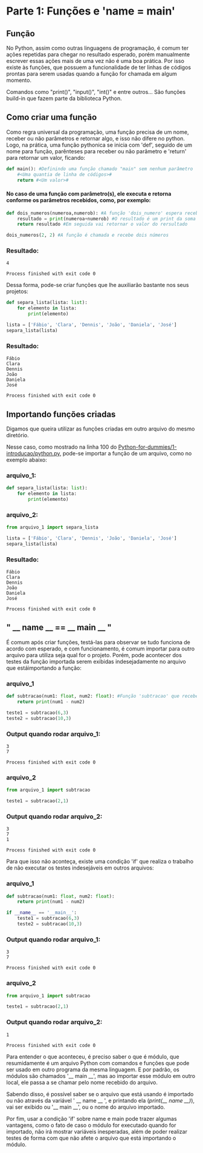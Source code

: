 # Parte 1: Funções e 'name = main'

## Função

No Python, assim como outras linguagens de programação, é comum ter ações repetidas para chegar no resultado esperado, porém manualmente escrever essas ações mais de uma vez não é uma boa prática. Por isso existe às funções, que possuem a funcionalidade de ter linhas de códigos prontas para serem usadas quando a função for chamada em algum momento.

Comandos como "print()", "input()", "int()" e entre outros... São funções build-in que fazem parte da biblioteca Python.

## Como criar uma função

Como regra universal da programação, uma função precisa de um nome, receber ou não parâmetros e retornar algo, e isso não difere no python. Logo, na prática, uma função pythonica se inicia com 'def', seguido de um nome para função, parênteses para receber ou não parâmetro e 'return' para retornar um valor, ficando:

~~~python
def main(): #Definindo uma função chamado "main" sem nenhum parâmetro
    #<Uma quantia de linha de códigos>#
    return #<Um valor>#
~~~

#### No caso de uma função com parâmetro(s), ele executa e retorna conforme os parâmetros recebidos, como, por exemplo:

~~~python
def dois_numeros(numeroa,numerob): #A função 'dois_numero' espera receber dois parâmetros (numeroa e numeroa)
    resultado = print(numeroa+numerob) #O resultado é um print da soma dos parâmetros
    return resultado #Em seguida vai retornar o valor do rersultado

dois_numeros(2, 2) #A função é chamada e recebe dois números
~~~
### Resultado:
```
4

Process finished with exit code 0
```


Dessa forma, pode-se criar funções que lhe auxiliarão bastante nos seus projetos:
```python
def separa_lista(lista: list):
    for elemento in lista:
        print(elemento)

lista = ['Fábio', 'Clara', 'Dennis', 'João', 'Daniela', 'José']
separa_lista(lista)
```
### Resultado:
```
Fábio
Clara
Dennis
João
Daniela
José

Process finished with exit code 0
```

## Importando funções criadas

Digamos que queira utilizar as funções criadas em outro arquivo do mesmo diretório.

Nesse caso, como mostrado na linha 100 do [Python-for-dummies/1-introducao/python.py](https://github.com/ArthurOReis/Python-for-dummies/blob/main/1-%20introducao/python.py), pode-se importar a função de um arquivo, como no exemplo abaixo:

### arquivo_1:
~~~python
def separa_lista(lista: list):
    for elemento in lista:
        print(elemento)
~~~

### arquivo_2:
~~~python
from arquivo_1 import separa_lista

lista = ['Fábio', 'Clara', 'Dennis', 'João', 'Daniela', 'José']
separa_lista(lista)
~~~

### Resultado:
```
Fábio
Clara
Dennis
João
Daniela
José

Process finished with exit code 0
```

## " __ name __ == __ main __ "

É comum após criar funções, testá-las para observar se tudo funciona de acordo com esperado, e com funcionamento, é comum importar para outro arquivo para utiliza seja qual for o projeto. Porém, pode acontecer dos testes da função importada serem exibidas indesejadamente no arquivo que estáimportando a função:

### arquivo_1
~~~python
def subtracao(num1: float, num2: float): #Função 'subtracao' que recebe dois parâmetros do tipo float
    return print(num1 - num2)

teste1 = subtracao(6,3)
teste2 = subtracao(10,3)

~~~

### Output quando rodar arquivo_1:
```
3
7

Process finished with exit code 0
```

### arquivo_2
~~~python
from arquivo_1 import subtracao

teste1 = subtracao(2,1)
~~~

### Output quando rodar arquivo_2:
```
3
7
1

Process finished with exit code 0
```

Para que isso não aconteça, existe uma condição 'if' que realiza o trabalho de não executar os testes indesejáveis em outros arquivos:

### arquivo_1
~~~python
def subtracao(num1: float, num2: float):
    return print(num1 - num2)

if __name__ == '__main__':
    teste1 = subtracao(6,3)
    teste2 = subtracao(10,3)
~~~

### Output quando rodar arquivo_1:
```
3
7

Process finished with exit code 0
```

### arquivo_2
~~~python
from arquivo_1 import subtracao

teste1 = subtracao(2,1)
~~~

### Output quando rodar arquivo_2:
```
1

Process finished with exit code 0
```
Para entender o que aconteceu, é preciso saber o que é módulo, que resumidamente é um arquivo Python com comandos e funções que pode ser usado em outro programa da mesma linguagem.
E por padrão, os módulos são chamados '__ main __', mas ao importar esse módulo em outro local, ele passa a se chamar pelo nome recebido do arquivo.

Sabendo disso, é possível saber se o arquivo que está usando é importado ou não através da variável ' __ name __ ', e printando ela (*print(__ name __)*), vai ser exibido ou '__ main __', ou o nome do arquivo importado.

Por fim, usar a condição 'if' sobre name e main pode trazer algumas vantagens, como o fato de caso o módulo for executado quando for importado, não irá mostrar variáveis inesperadas, além de poder realizar testes de forma com que não afete o arquivo que está importando o módulo.
